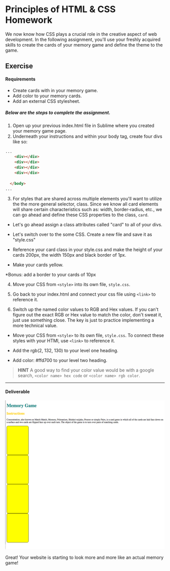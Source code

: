 # Principles of HTML & CSS Homework

We now know how CSS plays a crucial role in the creative aspect of web development. In the following assignment, you'll use your freshly acquired skills to create the cards of your memory game and define the theme to the game.

## Exercise

#### Requirements

* Create cards with in your memory game.
* Add color to your memory cards.
* Add an external CSS stylesheet.


##### Below are the steps to complete the assignment.

1) Open up your previous index.html file in Sublime where you created your memory game page.
2) Underneath your instructions and within your body tag, create four divs like so:

```html
...
    <div></div>
    <div></div>
    <div></div>
    <div></div>

  </body>
...
```

3) For styles that are shared across multiple elements you'll want to utilize the the more general selector, class. Since we know all card elements will share certain characteristics such as: width, border-radius, etc., we can go ahead and define these CSS properties to the class, `card`.

  * Let's go ahead assign a class attributes called "card" to all of your divs.

  * Let's switch over to the some CSS. Create a new file and save it as "style.css"

  * Reference your card class in your style.css and make the height of your cards 200px, the width 150px and black border of 1px.

  * Make your cards yellow.

  *Bonus: add a border to your cards of 10px

4) Move your CSS from `<style>` into its own file, `style.css`.

8) Go back to your index.html and connect your css file using `<link>` to reference it.

9) Switch up the named color values to RGB and Hex values. If you can't figure out the exact RGB or Hex value to match the color, don't sweat it, just use something close. The key is just to practice implementing a more technical value.

  * Move your CSS from `<style>` to its own file, `style.css`. To connect these styles with your HTMl, use `<link>` to reference it.

  * Add the rgb(2, 132, 130) to your level one heading.

  * Add color: #ffd700 to your level two heading.
>**HINT** A good way to find your color value would be with a google search, `<color name> hex code` or `<color name> rgb color`.

---

#### Deliverable

![](../assets/elkwebdesign/memorygameunit3.png)

Great! Your website is starting to look more and more like an actual memory game!
